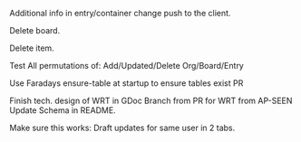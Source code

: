 Additional info in entry/container change push to the client.

Delete board.

Delete item.

Test
All permutations of:
Add/Updated/Delete
Org/Board/Entry

Use Faradays ensure-table at startup to ensure tables exist
PR


Finish tech. design of WRT in GDoc
Branch from PR for WRT from AP-SEEN
Update Schema in README.

Make sure this works: Draft updates for same user in 2 tabs.